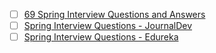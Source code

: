 - [ ] [69 Spring Interview Questions and Answers](https://www.javacodegeeks.com/2014/05/spring-interview-questions-and-answers.html)
- [ ] [Spring Interview Questions - JournalDev](https://www.journaldev.com/2696/spring-interview-questions-and-answers)
- [ ] [Spring Interview Questions - Edureka](https://www.edureka.co/blog/interview-questions/spring-interview-questions/)

